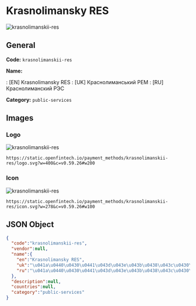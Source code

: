 
# Krasnolimansky RES 
![krasnolimanskii-res](https://static.openfintech.io/payment_methods/krasnolimanskii-res/logo.svg?w=400&c=v0.59.26#w200)  

## General 
**Code:** `krasnolimanskii-res` 
 
**Name:** 
 
:	[EN] Krasnolimansky RES 
:	[UK] Краснолиманський РЕМ 
:	[RU] Краснолиманский РЭС 
 
**Category:** `public-services` 
 

## Images 

### Logo 
![krasnolimanskii-res](https://static.openfintech.io/payment_methods/krasnolimanskii-res/logo.svg?w=400&c=v0.59.26#w200)  

```
https://static.openfintech.io/payment_methods/krasnolimanskii-res/logo.svg?w=400&c=v0.59.26#w200
```  

### Icon 
![krasnolimanskii-res](https://static.openfintech.io/payment_methods/krasnolimanskii-res/icon.svg?w=278&c=v0.59.26#w100)  

```
https://static.openfintech.io/payment_methods/krasnolimanskii-res/icon.svg?w=278&c=v0.59.26#w100
```  

## JSON Object 

```json
{
  "code":"krasnolimanskii-res",
  "vendor":null,
  "name":{
    "en":"Krasnolimansky RES",
    "uk":"\u041a\u0440\u0430\u0441\u043d\u043e\u043b\u0438\u043c\u0430\u043d\u0441\u044c\u043a\u0438\u0439 \u0420\u0415\u041c",
    "ru":"\u041a\u0440\u0430\u0441\u043d\u043e\u043b\u0438\u043c\u0430\u043d\u0441\u043a\u0438\u0439 \u0420\u042d\u0421"
  },
  "description":null,
  "countries":null,
  "category":"public-services"
}
```  
